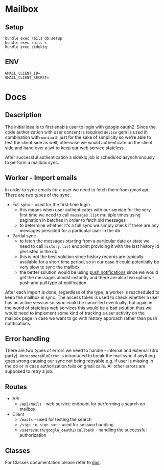 # Mailbox

## Setup
```
bundle exec rails db:setup
bundle exec rails s
bundle exec sidekiq
```
## ENV
```
GMAIL_CLIENT_ID=
GMAIL_CLIENT_SECRET=
```

# Docs
## Description
The initial idea is to first enable user to login with google oauth2. Since the code authorization with user consent is required `devise` gem is used in combination with `omniauth` just for the sake of simplicity so we're able to test the client side as well, otherwise we would authenticate on the client side and hand over a jwt to keep our web service stateless.

After successful authentication a sidekiq job is scheduled asynchronously to perform a mailbox sync.

## Worker - Import emails

  In order to sync emails for a user we need to fetch them from gmail api. There are two types of the sync.
* Full sync - used for the first-time login
  - this means when user authenticates with our service for the very first time we need to call `messages.list` multiple times using pagination in batches in order to fetch old messages
  - to determine whether it's a full sync we simply check if there are any messages persisted for a particular user in the db
* Partial sync
  - to fetch the messages starting from a particular date or state we need to call `history.list` endpoint providing it with the last history id persisted in the db
  - this is not the best solution since history records are typically available for a short time period, so in our case it could potentially be very slow to sync the mailbox
  - the better solution would be using [push notifications](https://developers.google.com/gmail/api/guides/push) since we would get the messages almost instantly and there are also two options - push and pull type of notification

After each import is done, regardless of the type, a worker is rescheduled to keep the mailbox in sync. The access token is used to check whether a user has an active session so sync could be cancelled eventually, but again in the world of stateless web services this would be a bad solution thus we would need to implement some kind of tracking a user activity on the mailbox page in case we want to go with history approach rather than push notifications.

## Error handling
There are two types of errors we need to handle - internal and external (3rd party). `UnrecoverableError` is introduced to break the mail sync if anything goes wrong causing our sync not being retryable e.g. if user is missing in the db or in case authorization fails on gmail calls. All other errors are supposed to retry a job.

## Routes
* API
  - `/api/mails` - web service endpoint for performing a search on mailbox
* Client
  - `/mails` - used for testing the search
  - `/sign_in`, `sign_out` - used for session handling
  - `/users/auth/google_oauth2/callback` - handling the successful authorization

## Classes
For Classes documentation please refer to [doc](./doc/).
